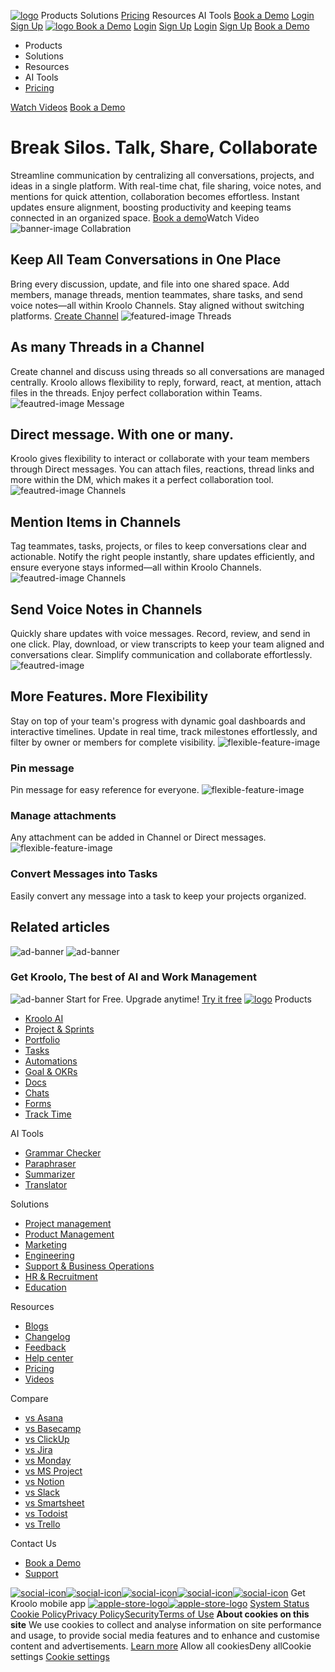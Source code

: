 [![logo](https://kroolo.com/_next/static/media/logo.17192f99.svg)](https://kroolo.com/)
Products
Solutions
[Pricing](https://kroolo.com/pricing)
Resources
AI Tools
[Book a Demo](https://kroolo.com/book-demo)
[Login](https://app.kroolo.com/signin)
[Sign Up](https://app.kroolo.com/signup)
[ ![logo](https://kroolo.com/_next/static/media/logo.17192f99.svg) ](https://kroolo.com/)
[Book a Demo](https://kroolo.com/book-demo)
[Login](https://app.kroolo.com/signin)
[Sign Up](https://app.kroolo.com/signup)
[Login](https://app.kroolo.com/signin)
[Sign Up](https://app.kroolo.com/signup)
[Book a Demo](https://kroolo.com/book-demo)
  * Products
  * Solutions
  * Resources
  * AI Tools
  * [Pricing](https://kroolo.com/pricing)


[Watch Videos](https://kroolo.com/videos)
[Book a Demo](https://kroolo.com/book-demo)
# Break Silos. Talk, Share, Collaborate
Streamline communication by centralizing all conversations, projects, and ideas in a single platform. With real-time chat, file sharing, voice notes, and mentions for quick attention, collaboration becomes effortless. Instant updates ensure alignment, boosting productivity and keeping teams connected in an organized space.
[Book a demo](https://kroolo.com/book-demo)Watch Video
![banner-image](https://kroolo.com/_next/image?url=%2F_next%2Fstatic%2Fmedia%2Fchats.b0f57cd7.gif&w=3840&q=75)
Collabration
## Keep All Team Conversations in One Place
Bring every discussion, update, and file into one shared space. Add members, manage threads, mention teammates, share tasks, and send voice notes—all within Kroolo Channels. Stay aligned without switching platforms.
[Create Channel](https://app.kroolo.com/signup)
![featured-image](https://kroolo.com/_next/static/media/chat.6a43e161.svg)
Threads
## As many Threads in a Channel
Create channel and discuss using threads so all conversations are managed centrally. Kroolo allows flexibility to reply, forward, react, at mention, attach files in the threads. Enjoy perfect collaboration within Teams.
![feautred-image](https://kroolo.com/_next/static/media/1.13f5fbcb.svg)
Message
## Direct message. With one or many.
Kroolo gives flexibility to interact or collaborate with your team members through Direct messages. You can attach files, reactions, thread links and more within the DM, which makes it a perfect collaboration tool.
![feautred-image](https://kroolo.com/_next/static/media/2.38ee5555.svg)
Channels
## Mention Items in Channels
Tag teammates, tasks, projects, or files to keep conversations clear and actionable. Notify the right people instantly, share updates efficiently, and ensure everyone stays informed—all within Kroolo Channels.
![feautred-image](https://kroolo.com/_next/static/media/3.7a9085d7.svg)
Channels
## Send Voice Notes in Channels
Quickly share updates with voice messages. Record, review, and send in one click. Play, download, or view transcripts to keep your team aligned and conversations clear. Simplify communication and collaborate effortlessly.
![feautred-image](https://kroolo.com/_next/static/media/4.bf3399a2.svg)
## More Features. More Flexibility
Stay on top of your team's progress with dynamic goal dashboards and interactive timelines. Update in real time, track milestones effortlessly, and filter by owner or members for complete visibility.
![flexible-feature-image](https://kroolo.com/_next/static/media/1.85e6722f.svg)
### Pin message
Pin message for easy reference for everyone.
![flexible-feature-image](https://kroolo.com/_next/static/media/2.5a3f7799.svg)
### Manage attachments
Any attachment can be added in Channel or Direct messages.
![flexible-feature-image](https://kroolo.com/_next/static/media/3.dea4aa26.svg)
### Convert Messages into Tasks
Easily convert any message into a task to keep your projects organized.
## Related articles
![ad-banner](https://kroolo.com/_next/static/media/bg-advertisement.a29af97d.svg)
![ad-banner](https://kroolo.com/_next/static/media/ad-logo.953d9558.svg)
### Get Kroolo, The best of AI and Work Management
![ad-banner](https://kroolo.com/_next/static/media/star.35dba63e.svg)
Start for Free. Upgrade anytime!
[Try it free](https://app.kroolo.com/signup)
[![logo](https://kroolo.com/_next/static/media/logo.17192f99.svg)](https://kroolo.com/)
Products
  * [Kroolo AI](https://kroolo.com/features/ai)
  * [Project & Sprints](https://kroolo.com/features/projects)
  * [Portfolio](https://kroolo.com/features/portfolio)
  * [Tasks](https://kroolo.com/features/tasks)
  * [Automations](https://kroolo.com/features/automations)
  * [Goal & OKRs](https://kroolo.com/features/goals)
  * [Docs](https://kroolo.com/features/docs)
  * [Chats](https://kroolo.com/features/chats)
  * [Forms](https://kroolo.com/features/forms)
  * [Track Time](https://kroolo.com/features/track-time)


AI Tools
  * [Grammar Checker](https://kroolo.com/ai-tools/grammar-checker)
  * [Paraphraser](https://kroolo.com/ai-tools/paraphraser)
  * [Summarizer](https://kroolo.com/ai-tools/summarizer)
  * [Translator](https://kroolo.com/ai-tools/translator)


Solutions
  * [Project management](https://kroolo.com/solutions/project-management)
  * [Product Management](https://kroolo.com/solutions/product-management)
  * [Marketing](https://kroolo.com/solutions/marketing)
  * [Engineering](https://kroolo.com/solutions/engineering)
  * [Support & Business Operations](https://kroolo.com/solutions/business-operations)
  * [HR & Recruitment](https://kroolo.com/solutions/hr-recruitment)
  * [Education](https://kroolo.com/solutions/k12-education)


Resources
  * [Blogs](https://kroolo.com/blog)
  * [Changelog](https://kroolo.featurebase.app/changelog)
  * [Feedback](https://kroolo.featurebase.app)
  * [Help center](https://help.kroolo.com/)
  * [Pricing](https://kroolo.com/pricing)
  * [Videos](https://kroolo.com/videos)


Compare
  * [vs Asana](https://kroolo.com/compare/kroolo-vs-asana)
  * [vs Basecamp](https://kroolo.com/compare/kroolo-vs-basecamp)
  * [vs ClickUp](https://kroolo.com/compare/kroolo-vs-clickup)
  * [vs Jira](https://kroolo.com/compare/kroolo-vs-jira)
  * [vs Monday](https://kroolo.com/compare/kroolo-vs-monday)
  * [vs MS Project](https://kroolo.com/compare/kroolo-vs-microsoft-project)
  * [vs Notion](https://kroolo.com/compare/kroolo-vs-notion)
  * [vs Slack](https://kroolo.com/compare/kroolo-vs-slack)
  * [vs Smartsheet](https://kroolo.com/compare/kroolo-vs-smartsheet)
  * [vs Todoist](https://kroolo.com/compare/kroolo-vs-todoist)
  * [vs Trello](https://kroolo.com/compare/kroolo-vs-trello)


Contact Us
  * [Book a Demo](https://kroolo.com/book-demo)
  * [Support](https://kroolo.com/contact-support)


[![social-icon](https://kroolo.com/_next/static/media/LinkedinIC.649b6cf5.svg)](https://www.linkedin.com/company/getkroolo/)[![social-icon](https://kroolo.com/_next/static/media/FacebbokIC.4b12489e.svg)](https://www.facebook.com/people/Kroolo/61553808299270/)[![social-icon](https://kroolo.com/_next/static/media/InstaGramIc.a0617909.svg)](https://www.instagram.com/getkroolo)[![social-icon](https://kroolo.com/_next/static/media/TweeterIc.8613d45d.svg)](https://www.twitter.com/getkroolo)[![social-icon](https://kroolo.com/_next/static/media/YoutubeIC.b846fe90.svg)](https://youtube.com/@getkroolo?si=z2hD5yQsZ7h6jhdw)
Get Kroolo mobile app
[![apple-store-logo](https://kroolo.com/_next/static/media/apple-store.6f836c45.svg)](https://apps.apple.com/in/app/kroolo/id6740263578)[![apple-store-logo](https://kroolo.com/_next/static/media/play-store.4092579a.svg)](https://play.google.com/store/apps/details?id=com.kroolo.app)
[ System Status ](https://kroolo.statuspage.io/)
[Cookie Policy](https://kroolo.com/legal/cookie-policy)[Privacy Policy](https://kroolo.com/legal/privacy-policy)[Security](https://kroolo.com/legal/security)[Terms of Use](https://kroolo.com/legal/terms-of-use)
**About cookies on this site**
We use cookies to collect and analyse information on site performance and usage, to provide social media features and to enhance and customise content and advertisements.
[Learn more](https://kroolo.com/legal/cookie-policy)
Allow all cookiesDeny allCookie settings
[Cookie settings](https://kroolo.com/features/chats)
